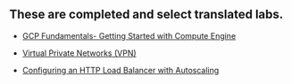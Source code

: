 ## These are completed and select translated labs.

- [GCP Fundamentals- Getting Started with Compute Engine](./GCP&#32;Fundamentals-&#32;Getting&#32;Started&#32;with&#32;Compute&#32;Engine/README.md)

- [Virtual Private Networks (VPN)](./Virtual&#32;Private&#32;Networks&#32;(VPN)/README.md)

- [Configuring an HTTP Load Balancer with Autoscaling](./Configuring&#32;an&#32;HTTP&#32;Load&#32;Balancer&#32;with&#32;Autoscaling/README.md)